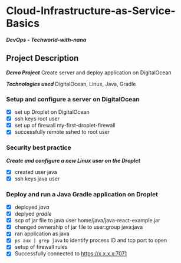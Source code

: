 # Cloud-Infrastructure-as-Service-Basics
***DevOps - Techworld-with-nana***

## Project Description
***Demo Project***
Create server and deploy application on DigitalOcean

***Technologies used***
 DigitalOcean, Linux, Java, Gradle
 
### Setup and configure a server on DigitalOcean ###
 - [x] set up Droplet on DigitalOcean
 - [x] ssh keys root user
 - [x] set up of firewall my-first-droplet-firewall
 - [x] successfully remote sshed to root user

 ### Security best practice
 ***Create and configure a new Linux user on the Droplet***
  - [x] created user java
  - [x] ssh keys java user
 
 ### Deploy and run a Java Gradle application on Droplet 
 - [x] deployed _java_
 - [x] deplyed _gradle_
 - [x] scp of jar file to java user home/java/java-react-example.jar
 - [x] changed ownership of jar file to user:group java:java
 - [x] ran application as java
 - [x] `ps aux | grep java` to identify process ID and tcp port to open
 - [x] setup of firewall rules
 - [x] Successfully connected to https://x.x.x.x:7071
